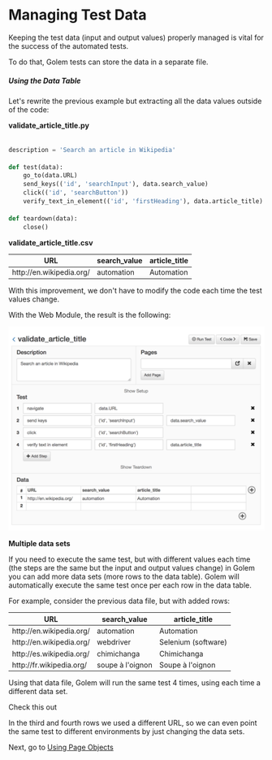 Managing Test Data
==================================================

Keeping the test data (input and output values) properly managed is vital for the success of the automated tests.

To do that, Golem tests can store the data in a separate file.

##### Using the Data Table

Let's rewrite the previous example but extracting all the data values outside of the code:

**validate_article_title.py**
```python

description = 'Search an article in Wikipedia'

def test(data):
    go_to(data.URL)
    send_keys(('id', 'searchInput'), data.search_value)
    click(('id', 'searchButton'))
    verify_text_in_element(('id', 'firstHeading'), data.article_title)

def teardown(data):
    close()

```

**validate_article_title.csv**

<table>
    <thead>
        <tr>
            <th>URL</th>
            <th>search_value</th>
            <th>article_title</th>
        </tr>
    </thead>
    <tbody>
        <tr>
            <td>http://en.wikipedia.org/</td>
            <td>automation</td>
            <td>Automation</td>
        </tr>
    </tbody>
</table>


With this improvement, we don't have to modify the code each time the test values change.

With the Web Module, the result is the following:


![test with data table](_static/img/test-with-data-table.png "Test With Data Table")


**Multiple data sets**

If you need to execute the same test, but with different values each time (the steps are the same but the input and output values change) in Golem you can add more data sets (more rows to the data table). Golem will automatically execute the same test once per each row in the data table.


For example, consider the previous data file, but with added rows:

<table>
    <thead>
        <tr>
            <th>URL</th>
            <th>search_value</th>
            <th>article_title</th>
        </tr>
    </thead>
    <tbody>
        <tr>
            <td>http://en.wikipedia.org/</td>
            <td>automation</td>
            <td>Automation</td>
        </tr>
        <tr>
            <td>http://en.wikipedia.org/</td>
            <td>webdriver</td>
            <td>Selenium (software)</td>
        </tr>
        <tr>
            <td>http://es.wikipedia.org/</td>
            <td>chimichanga</td>
            <td>Chimichanga</td>
        </tr>
        <tr>
            <td>http://fr.wikipedia.org/</td>
            <td>soupe à l'oignon</td>
            <td>Soupe à l'oignon</td>
        </tr>
    </tbody>
</table>

Using that data file, Golem will run the same test 4 times, using each time a different data set.

<div class="admonition note">
    <p class="first admonition-title">Check this out</p>
    <p>In the third and fourth rows we used a different URL, so we can even point the same test to different environments by just changing the data sets.</p>
</div>

Next, go to [Using Page Objects](using-page-objects.html)
